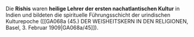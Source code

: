
Die **Rishis** waren **heilige Lehrer der ersten nachatlantischen Kultur** in Indien und bildeten die spirituelle Führungsschicht der urindischen Kulturepoche ([[GA068a (45.) DER WEISHEITSKERN IN DEN RELIGIONEN, Basel, 3. Februar 1909|GA068a/45]]).
